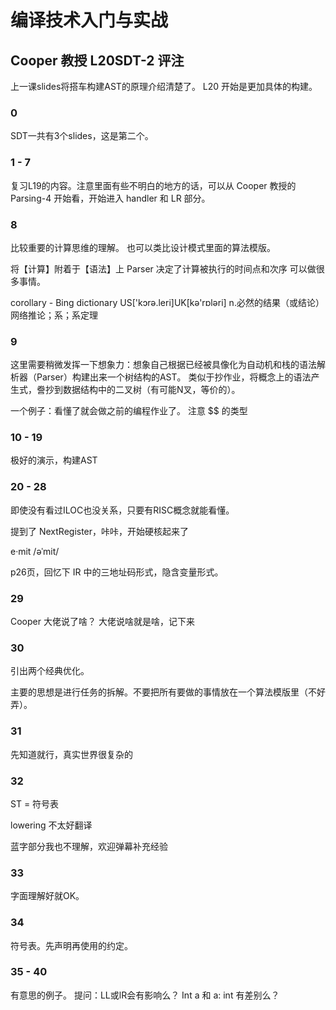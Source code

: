 # 编译技术入门与实战

## Cooper 教授 L20SDT-2 评注

上一课slides将搭车构建AST的原理介绍清楚了。
L20 开始是更加具体的构建。

### 0

SDT一共有3个slides，这是第二个。

### 1 - 7

复习L19的内容。注意里面有些不明白的地方的话，可以从 Cooper 教授的 Parsing-4 开始看，开始进入 handler 和 LR 部分。

### 8

比较重要的计算思维的理解。
也可以类比设计模式里面的算法模版。

将【计算】附着于【语法】上
Parser 决定了计算被执行的时间点和次序
可以做很多事情。

corollary - Bing dictionary
    US['kɔrə.leri]UK[kə'rɒləri]
    n.必然的结果（或结论）
    网络推论；系；系定理

### 9

这里需要稍微发挥一下想象力：想象自己根据已经被具像化为自动机和栈的语法解析器（Parser）构建出来一个树结构的AST。
类似于抄作业，将概念上的语法产生式，誊抄到数据结构中的二叉树（有可能N叉，等价的）。

一个例子：看懂了就会做之前的编程作业了。
注意 $$ 的类型

### 10 - 19

极好的演示，构建AST

### 20 - 28

即使没有看过ILOC也没关系，只要有RISC概念就能看懂。

提到了 NextRegister，咔咔，开始硬核起来了

e·mit /əˈmit/

p26页，回忆下 IR 中的三地址码形式，隐含变量形式。

### 29

Cooper 大佬说了啥？
大佬说啥就是啥，记下来

### 30

引出两个经典优化。

主要的思想是进行任务的拆解。不要把所有要做的事情放在一个算法模版里（不好弄）。

### 31

先知道就行，真实世界很复杂的

### 32

ST = 符号表

lowering 不太好翻译

蓝字部分我也不理解，欢迎弹幕补充经验

### 33

字面理解好就OK。

### 34

符号表。先声明再使用的约定。

### 35 - 40

有意思的例子。
提问：LL或lR会有影响么？ Int a 和 a: int 有差别么？
